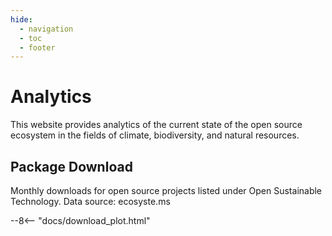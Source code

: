 ```yaml
---
hide:
  - navigation
  - toc
  - footer
---
```

# Analytics   
This website provides analytics of the current state of the open source ecosystem in the fields of climate, biodiversity, and natural resources.

## Package Download

Monthly downloads for open source projects listed under Open Sustainable Technology. Data source: ecosyste.ms

--8<-- "docs/download_plot.html"





